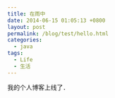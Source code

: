 ```yaml
---
title: 在雨中
date: 2014-06-15 01:05:13 +0800
layout: post
permalink: /blog/test/hello.html
categories:
  - java
tags:
  - Life
  - 生活
---
```

我的个人博客上线了．